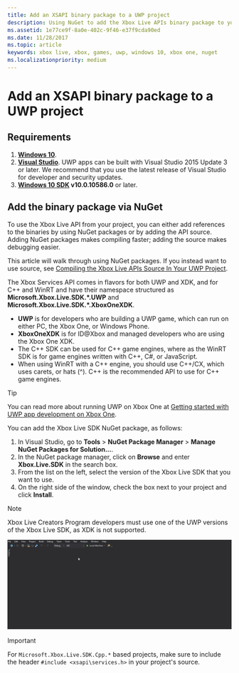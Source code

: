 ```yaml
---
title: Add an XSAPI binary package to a UWP project
description: Using NuGet to add the Xbox Live APIs binary package to your UWP project.
ms.assetid: 1e77ce9f-8a0e-402c-9f46-e37f9cda90ed
ms.date: 11/28/2017
ms.topic: article
keywords: xbox live, xbox, games, uwp, windows 10, xbox one, nuget
ms.localizationpriority: medium
---
```


# Add an XSAPI binary package to a UWP project


## Requirements

1. **[Windows 10](https://microsoft.com/windows)**.
2. **[Visual Studio](https://www.visualstudio.com/)**. UWP apps can be built with Visual Studio 2015 Update 3 or later. We recommend that you use the latest release of Visual Studio for developer and security updates.
3. **[Windows 10 SDK](https://developer.microsoft.com/windows/downloads/windows-10-sdk) v10.0.10586.0** or later.


## Add the binary package via NuGet

To use the Xbox Live API from your project, you can either add references to the binaries by using NuGet packages or by adding the API source.
Adding NuGet packages makes compiling faster; adding the source makes debugging easier.

This article will walk through using NuGet packages.
If you instead want to use source, see [Compiling the Xbox Live APIs Source In Your UWP Project](add-xbox-live-apis-source-to-a-uwp-project.md).

The Xbox Services API comes in flavors for both UWP and XDK, and for C++ and WinRT and have their namespace structured as **Microsoft.Xbox.Live.SDK.*.UWP** and **Microsoft.Xbox.Live.SDK.*.XboxOneXDK**.

* **UWP** is for developers who are building a UWP game, which can run on either PC, the Xbox One, or Windows Phone.
* **XboxOneXDK** is for ID@Xbox and managed developers who are using the Xbox One XDK.
* The C++ SDK can be used for C++ game engines, where as the  WinRT SDK is for game engines written with C++, C#, or JavaScript.
* When using WinRT with a C++ engine, you should use C++/CX, which uses carets, or hats (^). C++ is the recommended API to use for C++ game engines.

> [!TIP]
> You can read more about running UWP on Xbox One at [Getting started with UWP app development on Xbox One](https://docs.microsoft.com/windows/uwp/xbox-apps/getting-started).

You can add the Xbox Live SDK NuGet package, as follows:
1. In Visual Studio, go to **Tools** > **NuGet Package Manager** > **Manage NuGet Packages for Solution...**.
2. In the NuGet package manager, click on **Browse** and enter **Xbox.Live.SDK** in the search box.
3. From the list on the left, select the version of the Xbox Live SDK that you want to use.
3. On the right side of the window, check the box next to your project and click **Install**.

> [!NOTE]
> Xbox Live Creators Program developers must use one of the UWP versions of the Xbox Live SDK, as XDK is not supported.

![add XBL via NuGet](add-xbox-live-apis-binary-to-a-uwp-project_images/vs-add-nuget-xbl.gif)

> [!IMPORTANT]
> For `Microsoft.Xbox.Live.SDK.Cpp.*` based projects, make sure to include the header `#include <xsapi\services.h>` in your project's source.
